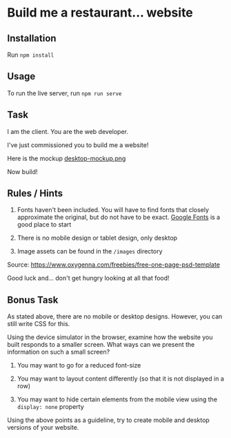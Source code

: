 # Build me a restaurant... website

## Installation

Run `npm install`

## Usage

To run the live server, run `npm run serve`

## Task

I am the client. You are the web developer.

I've just commissioned you to build me a website!

Here is the mockup [desktop-mockup.png](desktop-mockup.png)

Now build!

## Rules / Hints

1. Fonts haven't been included. You will have to find fonts that closely approximate the original, but do not have to be exact. [Google Fonts](https://fonts.google.com/) is a good place to start

2. There is no mobile design or tablet design, only desktop

3. Image assets can be found in the `/images` directory

Source: https://www.oxygenna.com/freebies/free-one-page-psd-template

Good luck and... don't get hungry looking at all that food!

## Bonus Task

As stated above, there are no mobile or desktop designs. However, you can still write CSS for this.

Using the device simulator in the browser, examine how the website you built responds to a smaller screen. What ways can we present the information on such a small screen?

1. You may want to go for a reduced font-size

2. You may want to layout content differently (so that it is not displayed in a row)

3. You may want to hide certain elements from the mobile view using the `display: none` property

Using the above points as a guideline, try to create mobile and desktop versions of your website.
